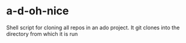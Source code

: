 # a-d-oh-nice
Shell script for cloning all repos in an ado project. It git clones into the directory from which it is run
